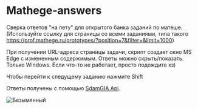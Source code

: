# Mathege-answers

Сверка ответов "на лету" для открытого банка заданий по матеше. (Используйте ссылку для страницы со всеми заданиями, типа такого https://prof.mathege.ru/prototypes/?position=7&filter=&limit=1000)

При получении URL-адреса страницы задачи, скрипт создает окно MS Edge с измененным содержимым. Ответы можно скрыть/показать. Только Windows. Если что-то не работает, просто подождите хз)

Чтобы перейти к следущему заданию нажмите Shift

Ответы получены с помощью [SdamGIA Api](https://github.com/anijackich/sdamgia-api).

![Безымянный](https://user-images.githubusercontent.com/67783125/196046875-ec7aa746-c9a5-47c1-8a32-a4f5654f4583.png)

